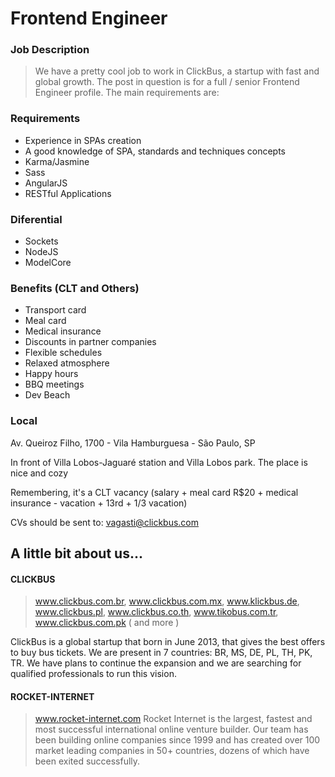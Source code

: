 # Frontend Engineer 

### Job Description

> We have a pretty cool job to work in ClickBus, a startup with fast and global growth.
> The post in question is for a full / senior Frontend Engineer profile. The main requirements are:

### Requirements
- Experience in SPAs creation
- A good knowledge of SPA, standards and techniques concepts
- Karma/Jasmine
- Sass
- AngularJS
- RESTful Applications

### Diferential
- Sockets
- NodeJS
- ModelCore

### Benefits (CLT and Others)
- Transport card
- Meal card
- Medical insurance
- Discounts in partner companies
- Flexible schedules
- Relaxed atmosphere
- Happy hours
- BBQ meetings
- Dev Beach

### Local

Av. Queiroz Filho, 1700 - Vila Hamburguesa - São Paulo, SP

In front of Villa Lobos-Jaguaré station and Villa Lobos park. The place is nice and cozy

Remembering, it's a CLT vacancy (salary + meal card R$20 + medical insurance - vacation + 13rd + 1/3 vacation)

CVs should be sent to: vagasti@clickbus.com

## A little bit about us...

#### CLICKBUS 
> www.clickbus.com.br, www.clickbus.com.mx, www.klickbus.de, www.clickbus.pl, www.clickbus.co.th, www.tikobus.com.tr, www.clickbus.com.pk ( and more )

ClickBus is a global startup that born in June 2013, that gives the best offers to buy bus tickets. We are present in 7 countries: BR, MS, DE, PL, TH, PK, TR. We have plans to continue the expansion and we are searching for qualified professionals to run this vision.

#### ROCKET-INTERNET
> www.rocket-internet.com
Rocket Internet is the largest, fastest and most successful international online venture builder. Our team has been building online companies since 1999 and has created over 100 market leading companies in 50+ countries, dozens of which have been exited successfully.

